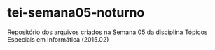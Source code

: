 # tei-semana05-noturno
Repositório dos arquivos criados na Semana 05 da disciplina Tópicos Especiais em Informática (2015.02)
